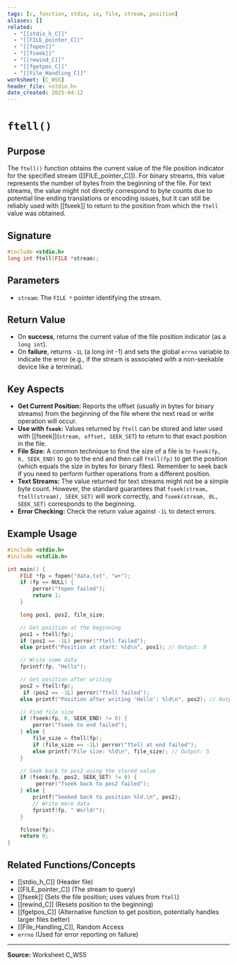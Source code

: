 ```yaml
---
tags: [c, function, stdio, io, file, stream, position]
aliases: []
related:
  - "[[stdio_h_C]]"
  - "[[FILE_pointer_C]]"
  - "[[fopen]]"
  - "[[fseek]]"
  - "[[rewind_C]]"
  - "[[fgetpos_C]]"
  - "[[File_Handling_C]]"
worksheet: [C_WS5]
header_file: <stdio.h>
date_created: 2025-04-12
---
```

# ` ftell() `

## Purpose

The `ftell()` function obtains the current value of the file position indicator for the specified stream ([[FILE_pointer_C]]). For binary streams, this value represents the number of bytes from the beginning of the file. For text streams, the value might not directly correspond to byte counts due to potential line ending translations or encoding issues, but it can still be reliably used with [[fseek]] to return to the position from which the `ftell` value was obtained.

## Signature

```c
#include <stdio.h>
long int ftell(FILE *stream);
```

## Parameters

-   `stream`: The `FILE *` pointer identifying the stream.

## Return Value

-   On **success**, returns the current value of the file position indicator (as a `long int`).
-   On **failure**, returns `-1L` (a long int -1) and sets the global `errno` variable to indicate the error (e.g., if the stream is associated with a non-seekable device like a terminal).

## Key Aspects

-   **Get Current Position:** Reports the offset (usually in bytes for binary streams) from the beginning of the file where the next read or write operation will occur.
-   **Use with `fseek`:** Values returned by `ftell` can be stored and later used with [[fseek]](`stream, offset, SEEK_SET`) to return to that exact position in the file.
-   **File Size:** A common technique to find the size of a file is to `fseek(fp, 0, SEEK_END)` to go to the end and then call `ftell(fp)` to get the position (which equals the size in bytes for binary files). Remember to seek back if you need to perform further operations from a different position.
-   **Text Streams:** The value returned for text streams might not be a simple byte count. However, the standard guarantees that `fseek(stream, ftell(stream), SEEK_SET)` will work correctly, and `fseek(stream, 0L, SEEK_SET)` corresponds to the beginning.
-   **Error Checking:** Check the return value against `-1L` to detect errors.

## Example Usage

```c
#include <stdio.h>
#include <stdlib.h>

int main() {
    FILE *fp = fopen("data.txt", "w+");
    if (fp == NULL) {
        perror("fopen failed");
        return 1;
    }

    long pos1, pos2, file_size;

    // Get position at the beginning
    pos1 = ftell(fp);
    if (pos1 == -1L) perror("ftell failed");
    else printf("Position at start: %ld\n", pos1); // Output: 0

    // Write some data
    fprintf(fp, "Hello");

    // Get position after writing
    pos2 = ftell(fp);
     if (pos2 == -1L) perror("ftell failed");
    else printf("Position after writing 'Hello': %ld\n", pos2); // Output: 5

    // Find file size
    if (fseek(fp, 0, SEEK_END) != 0) {
        perror("fseek to end failed");
    } else {
        file_size = ftell(fp);
        if (file_size == -1L) perror("ftell at end failed");
        else printf("File size: %ld\n", file_size); // Output: 5
    }

    // Seek back to pos2 using the stored value
    if (fseek(fp, pos2, SEEK_SET) != 0) {
         perror("fseek back to pos2 failed");
    } else {
        printf("Seeked back to position %ld.\n", pos2);
        // Write more data
        fprintf(fp, " World!");
    }

    fclose(fp);
    return 0;
}
```

## Related Functions/Concepts
- [[stdio_h_C]] (Header file)
- [[FILE_pointer_C]] (The stream to query)
- [[fseek]] (Sets the file position; uses values from `ftell`)
- [[rewind_C]] (Resets position to the beginning)
- [[fgetpos_C]] (Alternative function to get position, potentially handles larger files better)
- [[File_Handling_C]], Random Access
- `errno` (Used for error reporting on failure)

---
**Source:** Worksheet C_WS5